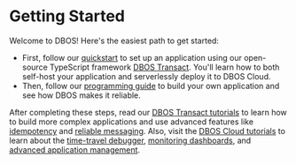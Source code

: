 # Getting Started

Welcome to DBOS! Here's the easiest path to get started:

- First, follow our [quickstart](./quickstart.md) to set up an application using our open-source TypeScript framework [DBOS Transact](https://github.com/dbos-inc/dbos-ts).
You'll learn how to both self-host your application and serverlessly deploy it to DBOS Cloud.
- Then, follow our [programming guide](./quickstart-programming.md) to build your own application and see how DBOS makes it reliable.

After completing these steps, read our [DBOS Transact tutorials](/category/dbos-transact-tutorials/) to learn how to build more complex applications and use advanced features like [idempotency](../tutorials/idempotency-tutorial.md) and [reliable messaging](../tutorials/workflow-communication-tutorial.md).
Also, visit the [DBOS Cloud tutorials](/category/dbos-cloud-tutorials/) to learn about the [time-travel debugger](../cloud-tutorials/timetravel-debugging.md), [monitoring dashboards](../cloud-tutorials/monitoring-dashboard.md), and [advanced application management](../cloud-tutorials/application-management.md).
